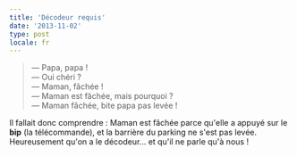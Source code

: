 ```yaml
---
title: 'Décodeur requis'
date: '2013-11-02'
type: post
locale: fr
---
```


> — Papa, papa !  
> — Oui chéri ?  
> — Maman, fâchée !  
> — Maman est fâchée, mais pourquoi ?  
> — Maman fâchée, bite papa pas levée !

Il fallait donc comprendre : Maman est fâchée parce qu'elle a appuyé sur le **bip** (la télécommande), et la barrière du parking ne s'est pas levée.
Heureusement qu'on a le décodeur... et qu'il ne parle qu'à nous !
